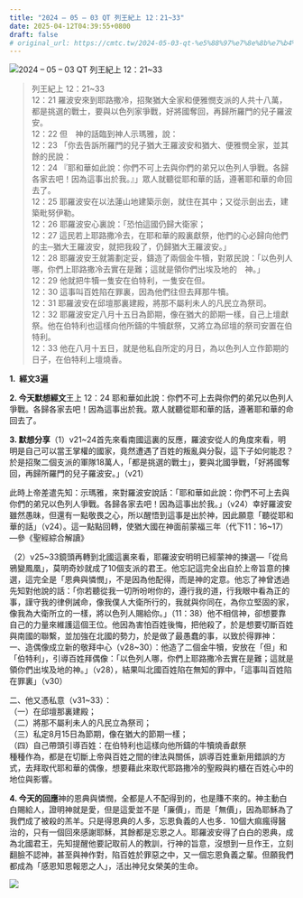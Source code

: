 ```yaml
---
title: "2024 – 05 – 03 QT 列王紀上 12：21~33"
date: 2025-04-12T04:39:55+0800
draft: false
# original_url: https://cmtc.tw/2024-05-03-qt-%e5%88%97%e7%8e%8b%e7%b4%80%e4%b8%8a-12%ef%bc%9a2133
---
```


![2024 – 05 – 03 QT 列王紀上 12：21\~33](/images/qt.jpg  "2024 – 05 – 03 QT 列王紀上 12：21\~33")

> 列王紀上 12：21\~33  
> 12：21 羅波安來到耶路撒冷，招聚猶大全家和便雅憫支派的人共十八萬，都是挑選的戰士，要與以色列家爭戰，好將國奪回，再歸所羅門的兒子羅波安。  
> 12：22 但　神的話臨到神人示瑪雅，說：  
> 12：23 「你去告訴所羅門的兒子猶大王羅波安和猶大、便雅憫全家，並其餘的民說：  
> 12：24 『耶和華如此說：你們不可上去與你們的弟兄以色列人爭戰。各歸各家去吧！因為這事出於我。』」眾人就聽從耶和華的話，遵著耶和華的命回去了。  
> 12：25 耶羅波安在以法蓮山地建築示劍，就住在其中；又從示劍出去，建築毗努伊勒。  
> 12：26 耶羅波安心裏說：「恐怕這國仍歸大衛家；  
> 12：27 這民若上耶路撒冷去，在耶和華的殿裏獻祭，他們的心必歸向他們的主─猶大王羅波安，就把我殺了，仍歸猶大王羅波安。」  
> 12：28 耶羅波安王就籌劃定妥，鑄造了兩個金牛犢，對眾民說：「以色列人哪，你們上耶路撒冷去實在是難；這就是領你們出埃及地的　神。」  
> 12：29 他就把牛犢一隻安在伯特利，一隻安在但。  
> 12：30 這事叫百姓陷在罪裏，因為他們往但去拜那牛犢。  
> 12：31 耶羅波安在邱壇那裏建殿，將那不屬利未人的凡民立為祭司。  
> 12：32 耶羅波安定八月十五日為節期，像在猶大的節期一樣，自己上壇獻祭。他在伯特利也這樣向他所鑄的牛犢獻祭，又將立為邱壇的祭司安置在伯特利。  
> 12：33 他在八月十五日，就是他私自所定的月日，為以色列人立作節期的日子，在伯特利上壇燒香。

**1.  經文3遍**

**2. 今天默想經文**王上 12：24 耶和華如此說：你們不可上去與你們的弟兄以色列人爭戰。各歸各家去吧！因為這事出於我。眾人就聽從耶和華的話，遵著耶和華的命回去了。

**3. 默想分享**（1）v21\~24首先來看南國這裏的反應，羅波安從人的角度來看，明明是自己可以當王掌權的國家，竟然遭遇了百姓的叛亂與分裂，這下子如何能忍？於是招聚二個支派的軍隊18萬人，「都是挑選的戰士」，要與北國爭戰，「好將國奪回，再歸所羅門的兒子羅波安。」（v21）

此時上帝差遣先知：示瑪雅，來對羅波安說話：「耶和華如此說：你們不可上去與你們的弟兄以色列人爭戰。各歸各家去吧！因為這事出於我。」（v24）幸好羅波安雖然愚昧，但還有一點敬畏之心，所以醒悟到這事是出於神，因此願意「聽從耶和華的話」（v24）。這一點點回轉，使猶大國在神面前蒙福三年（代下11：16\~17）—參《聖經綜合解讀》

（2）v25\~33鏡頭再轉到北國這裏來看，耶羅波安明明已經蒙神的揀選—「從烏鴉變鳳凰」，莫明奇妙就成了10個支派的君王。他忘記這完全出自於上帝旨意的揀選，這完全是「恩典與憐憫」，不是因為他配得，而是神的定意。他忘了神曾透過先知對他說的話：「你若聽從我一切所吩咐你的，遵行我的道，行我眼中看為正的事，謹守我的律例誡命，像我僕人大衛所行的，我就與你同在，為你立堅固的家，像我為大衛所立的一樣，將以色列人賜給你。」（11：38）他不相信神，卻想要靠自己的力量來維護這個王位。他因為害怕百姓後悔，把他殺了，於是想要切斷百姓與南國的聯繫，並加強在北國的勢力，於是做了最愚蠢的事，以致於得罪神：  
一、造偶像成立新的敬拜中心（v28\~30）：他造了二個金牛犢，安放在「但」和「伯特利」，引導百姓拜偶像：「以色列人哪，你們上耶路撒冷去實在是難；這就是領你們出埃及地的神。」（v28），結果叫北國百姓陷在無知的罪中，「這事叫百姓陷在罪裏」（v30）

二、他又憑私意（v31\~33）：  
（一）在邱壇那裏建殿；  
（二）將那不屬利未人的凡民立為祭司；  
（三）私定8月15日為節期，像在猶大的節期一樣；  
（四）自己帶頭引導百姓：在伯特利也這樣向他所鑄的牛犢燒香獻祭  
種種作為，都是在切斷上帝與百姓之間的律法與關係，誤導百姓重新用錯誤的方式，去拜取代耶和華的偶像，想要藉此來取代耶路撒冷的聖殿與約櫃在百姓心中的地位與影響。

**4. 今天的回應**神的恩典與憐憫，全都是人不配得到的，也是賺不來的。神主動白白賜給人，證明神就是愛，但是這愛並不是「廉價」，而是「無價」，因為耶穌為了我們成了被殺的羔羊。只是得恩典的人多，忘恩負義的人也多．10個大痲瘋得醫治的，只有一個回來感謝耶穌，其餘都是忘恩之人。耶羅波安得了白白的恩典，成為北國君王，先知提醒他要記取前人的教訓，行神的旨意，沒想到一旦作王，立刻翻臉不認神，甚至與神作對，陷百姓於罪惡之中，又一個忘恩負義之輩。但願我們都成為「感恩知恩報恩之人」，活出神兒女榮美的生命。

![](/images/divided-kingdom-of-israel-and-judah.jpg)